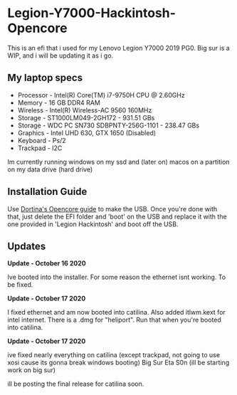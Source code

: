 # Legion-Y7000-Hackintosh-Opencore
This is an efi that i used for my Lenovo Legion Y7000 2019 PG0. Big sur is a WIP, and i will be updating it as i go.

## My laptop specs

 - Processor - Intel(R) Core(TM) i7-9750H CPU @ 2.60GHz
 - Memory - 16 GB DDR4 RAM
 - Wireless - Intel(R) Wireless-AC 9560 160MHz
 - Storage - ST1000LM049-2GH172 - 931.51 GBs
 - Storage - WDC PC SN730 SDBPNTY-256G-1101 - 238.47 GBs
 - Graphics - Intel UHD 630, GTX 1650 (Disabled)
 - Keyboard - Ps/2
 - Trackpad - I2C


Im currently running windows on my ssd and (later on) macos on a partition on my data drive (hard drive)

## Installation Guide

Use [Dortina's Opencore guide](https://dortania.github.io/OpenCore-Install-Guide/installer-guide/) to make the USB.
Once you're done with that, just delete the EFI folder and 'boot' on the USB and replace it with the one provided in 'Legion Hackintosh' and boot off the USB.

## Updates

**Update - October 16 2020**

Ive booted into the installer. For some reason the ethernet isnt working. To be fixed.

**Update - October 17 2020**

I fixed ethernet and am now booted into catilina. Also added itlwm.kext for intel internet. There is a .dmg for "heliport". Run that when you're booted into catilina.

**Update - October 17 2020**

ive fixed nearly everything on catilina (except trackpad, not going to use xosi cause its gonna break windows booting)
Big Sur Eta S0n (ill be starting work on big sur)

ill be posting the final release for catilina soon. 
